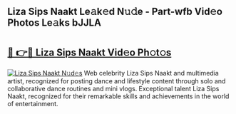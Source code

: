 ## Liza Sips Naakt Le𝚊k𝚎d N𝚞𝚍e - Part-wfb Vid𝚎o Photos Le𝚊ks bJJLA

# <h2><a href="http://fb4nuh.evod.top/?m=Liza+Sips+Naakt">🔗 👉🔴 Liza Sips Naakt Vid𝚎o Ph𝚘t𝚘s</a></h2>

[![Liza Sips Naakt N𝚞d𝚎s](https://i.imgur.com/8V9OHl7.gif)](http://fb4nuh.evod.top/?m=Liza+Sips+Naakt)
Web celebrity Liza Sips Naakt and multimedia artist, recognized for posting dance and lifestyle content through solo and collaborative dance routines and mini vlogs. Exceptional talent Liza Sips Naakt, recognized for their remarkable skills and achievements in the world of entertainment. 
